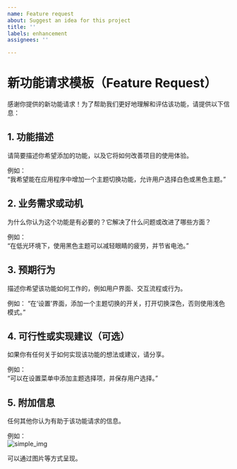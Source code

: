 ```yaml
---
name: Feature request
about: Suggest an idea for this project
title: ''
labels: enhancement
assignees: ''

---
```


# 新功能请求模板（Feature Request）

感谢你提供的新功能请求！为了帮助我们更好地理解和评估该功能，请提供以下信息：

## 1. 功能描述
请简要描述你希望添加的功能，以及它将如何改善项目的使用体验。

例如：  
“我希望能在应用程序中增加一个主题切换功能，允许用户选择白色或黑色主题。”

## 2. 业务需求或动机
为什么你认为这个功能是有必要的？它解决了什么问题或改进了哪些方面？

例如：  
“在低光环境下，使用黑色主题可以减轻眼睛的疲劳，并节省电池。”

## 3. 预期行为
描述你希望该功能如何工作的，例如用户界面、交互流程或行为。

例如：
“在‘设置’界面，添加一个主题切换的开关，打开切换深色，否则使用浅色模式。”

## 4. 可行性或实现建议（可选）
如果你有任何关于如何实现该功能的想法或建议，请分享。

例如：  
“可以在设置菜单中添加主题选择项，并保存用户选择。”

## 5. 附加信息
任何其他你认为有助于该功能请求的信息。

例如：\
![simple_img](https://www.github.com/pztsdy/Cpp2025/imgs/issus_template_feature-request-2.png)

可以通过图片等方式呈现。